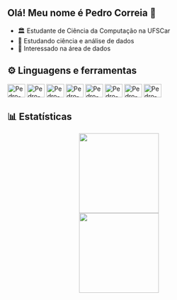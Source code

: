 ## Olá! Meu nome é Pedro Correia 👋

- 🏛 Estudante de Ciência da Computação na UFSCar
- 🌱 Estudando ciência e análise de dados
- 🤔 Interessado na área de dados

## ⚙ Linguagens e ferramentas

<div style="display: inline_block">
  <img align="center" alt="Pedro-java" height="30" width="40" src="https://cdn.jsdelivr.net/gh/devicons/devicon/icons/java/java-original.svg"/>
  <img align="center" alt="Pedro-html" height="30" width="40" src="https://cdn.jsdelivr.net/gh/devicons/devicon/icons/html5/html5-original.svg"/>
  <img align="center" alt="Pedro-css" height="30" width="40" src="https://cdn.jsdelivr.net/gh/devicons/devicon/icons/css3/css3-original.svg"/>
  <img align="center" alt="Pedro-js" height="30" width="40" src="https://cdn.jsdelivr.net/gh/devicons/devicon/icons/javascript/javascript-original.svg"/>
  <img align="center" alt="Pedro-js" height="30" width="40" src="https://cdn.jsdelivr.net/gh/devicons/devicon@latest/icons/react/react-original.svg"/>
  <img align="center" alt="Pedro-py" height="30" width="40" src="https://cdn.jsdelivr.net/gh/devicons/devicon@latest/icons/python/python-original.svg" />
  <img align="center" alt="Pedro-sql" height="30" width="40" src="https://cdn.jsdelivr.net/gh/devicons/devicon@latest/icons/postgresql/postgresql-original.svg"/>      
  <img align="center" alt="Pedro-figma" height="30" width="40" src="https://cdn.jsdelivr.net/gh/devicons/devicon/icons/figma/figma-original.svg"/>
</div>

## 📊 Estatísticas

<div align="center">
  <img height="180em" src="https://github-readme-stats.vercel.app/api?username=PedroGCorreia&show_icons=true&theme=transparent&border_radius=20">
  <br>
  <img height="180em" src="https://github-readme-stats.vercel.app/api/top-langs/?username=PedroGCorreia&layout=compact&theme=transparent&border_radius=20">
</div>
